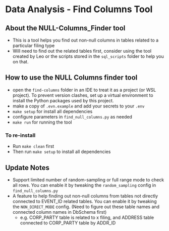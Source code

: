 # Data Analysis - Find Columns Tool

## About the NULL-Columns_Finder tool
- This is a tool helps you find out non-null columns in tables related to a particular filing type
- Will need to find out the related tables first, consider using the tool created by Leo or the scripts stored in the `sql_scripts` folder to help you on that.

## How to use the NULL Columns finder tool
- open the `find-columns` folder in an IDE to treat it as a project (or WSL project). To prevent version clashes, set up a virtual environment to install the Python packages used by this project.
- make a copy of `.evn.example` and add your secrets to your `.env`
- `make setup` for install all dependencies
- configure parameters in `find_null_columns.py` as needed
- `make run` for running the tool

### To re-install
- Run `make clean` first
- Then run `make setup` to install all dependencies

## Update Notes
- Support limited number of random-sampling or full range mode to check all rows. You can enable it by tweaking the `random_sampling` config in `find_null_columns.py`
- A feature to help finding out non-null columns from tables not directly connected to EVENT_ID related tables. You can enable it by tweaking the `NON_DIRECT_MODE` config. (Need to figure out these table names and connected column names in DbSchema first)
    - e.g. CORP_PARTY table is related to x filing, and ADDRESS table connected to CORP_PARTY table by ADDR_ID
